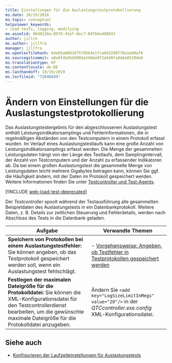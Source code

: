 ```yaml
---
title: Einstellungen für die Auslastungstestprotokollierung
ms.date: 10/19/2016
ms.topic: conceptual
helpviewer_keywords:
- load tests, logging, modifying
ms.assetid: 9649226a-857d-41ef-8ec7-047b6e498033
author: jillre
ms.author: jillfra
manager: jillfra
ms.openlocfilehash: 64e65a08910757d564e1fca0d3280770a1a60af9
ms.sourcegitcommit: a8e8f4bd5d508da34bbe9f2d4d9fa94da0539de0
ms.translationtype: HT
ms.contentlocale: de-DE
ms.lasthandoff: 10/19/2019
ms.locfileid: "72646649"
---
```

# <a name="modify-load-test-logging-settings"></a>Ändern von Einstellungen für die Auslastungstestprotokollierung

Das Auslastungstestergebnis für den abgeschlossenen Auslastungstest enthält Leistungsindikatorsamplings und Fehlerinformationen, die in regelmäßigen Abständen von den Testcomputern in einem Protokoll erfasst wurden. Im Verlauf eines Auslastungstestlaufs kann eine große Anzahl von Leistungsindikatorsamplings erfasst werden. Die Menge der gesammelten Leistungsdaten hängt von der Länge des Testlaufs, dem Samplingintervall, der Anzahl von Testcomputern und der Anzahl zu erfassender Indikatoren ab. Da bei einem großen Auslastungstest die gesammelte Menge von Leistungsdaten leicht mehrere Gigabytes betragen kann, können Sie ggf. die Häufigkeit ändern, mit der Daten im Protokoll gespeichert werden. Weitere Informationen finden Sie unter [Testcontroller und Test-Agents](configure-test-agents-and-controllers-for-load-tests.md).

[!INCLUDE [web-load-test-deprecated](includes/web-load-test-deprecated.md)]

Der *Testcontroller* spoolt während der Testausführung alle gesammelten Beispieldaten des Auslastungstests in ein Datenbankprotokoll. Weitere Daten, z. B. Details zur zeitlichen Steuerung und Fehlerdetails, werden nach Abschluss des Tests in die Datenbank geladen.

|Aufgabe|Verwandte Themen|
|-|-----------------------|
|**Speichern von Protokollen bei einem Auslastungstestfehler:** Sie können angeben, ob das Testprotokoll gespeichert werden soll, wenn ein Auslastungstest fehlschlägt.|-   [Vorgehensweise: Angeben, ob Testfehler in Testprotokollen gespeichert werden](../test/how-to-specify-if-test-failures-are-saved-to-test-logs.md)|
|**Festlegen der maximalen Dateigröße für die Protokolldatei:** Sie können die XML-Konfigurationsdatei für den Testcontrollerdienst bearbeiten, um die gewünschte maximale Dateigröße für die Protokolldatei anzugeben.|Ändern Sie `<add key="LogSizeLimitInMegs" value="20"/>` in der *QTCcontroller.exe.config* XML-Konfigurationsdatei.|

## <a name="see-also"></a>Siehe auch

- [Konfigurieren der Laufzeiteinstellungen für Auslastungstests](../test/configure-load-test-run-settings.md)